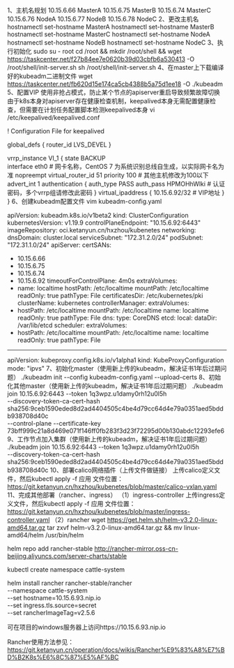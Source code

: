 1、主机名规划
10.15.6.66 MasterA
10.15.6.75 MasterB
10.15.6.74 MasterC
10.15.6.76 NodeA
10.15.6.77 NodeB
10.15.6.78 NodeC
2、更改主机名
hostnamectl set-hostname MasterA
hostnamectl set-hostname MasterB
hostnamectl set-hostname MasterC
hostnamectl set-hostname NodeA
hostnamectl set-hostname NodeB
hostnamectl set-hostname NodeC
3、执行初始化
sudo su - root
cd /root && mkdir /root/shell && wget https://taskcenter.net/f27b84ee7e0620b39d03cbfb6a530413 -O /root/shell/init-server.sh
sh /root/shell/init-server.sh
4、在master上下载编译好的kubeadm二进制文件
wget https://taskcenter.net/fb620d15e174ca5cb4388b5a75d1ee18 -O ./kubeadm
5、配置VIP
使用非抢占模式，防止某个节点的apiserver重启导致频繁故障切换 由于k8s本身对apiserver存在健康检查机制，keepalived本身无需配置健康检查，但需要在计划任务配置脚本检测keepalived本身
vi /etc/keepalived/keepalived.conf

! Configuration File for keepalived

global_defs {
   router_id LVS_DEVEL
}

vrrp_instance VI_1 {
    state BACKUP   
    interface eth0  # 网卡名称，CentOS 7 为系统识别总线自生成，以实际网卡名为准
    nopreempt
virtual_router_id 51
    priority 100   # 其他主机修改为100以下
    advert_int 1
    authentication {
        auth_type PASS
        auth_pass HPMOHhWlki  # 认证密码，多个vrrp组请修改此密码
    }
    virtual_ipaddress {
        10.15.6.92/32  # VIP地址
    }
}
6、创建kubeadm配置文件
vim kubeadm-config.yaml

apiVersion: kubeadm.k8s.io/v1beta2
kind: ClusterConfiguration
kubernetesVersion: v1.19.9
controlPlaneEndpoint: "10.15.6.92:6443"
imageRepository: oci.ketanyun.cn/hxzhou/kubenetes
networking:
  dnsDomain: cluster.local
  serviceSubnet: "172.31.2.0/24"
  podSubnet: "172.31.1.0/24"
apiServer:
  certSANs:
  - 10.15.6.66
  - 10.15.6.75
  - 10.15.6.74
  - 10.15.6.92
  timeoutForControlPlane: 4m0s
  extraVolumes:
  - name: localtime
    hostPath: /etc/localtime
    mountPath: /etc/localtime
    readOnly: true
    pathType: File
certificatesDir: /etc/kubernetes/pki
clusterName: kubernetes
controllerManager: 
  extraVolumes:
  - hostPath: /etc/localtime
    mountPath: /etc/localtime
    name: localtime
    readOnly: true
    pathType: File
dns:
  type: CoreDNS
etcd:
  local:
    dataDir: /var/lib/etcd
scheduler: 
  extraVolumes:
  - hostPath: /etc/localtime
    mountPath: /etc/localtime
    name: localtime
    readOnly: true
    pathType: File
---
apiVersion: kubeproxy.config.k8s.io/v1alpha1
kind: KubeProxyConfiguration
mode: "ipvs"
7、初始化master（使用新上传的kubeadm，解决证书1年后过期问题）
./kubeadm init --config kubeadm-config.yaml --upload-certs
8、初始化其他master（使用新上传的kubeadm，解决证书1年后过期问题）
./kubeadm join 10.15.6.92:6443 --token 1q3wpz.u1damy0rh12u0l5h \
    --discovery-token-ca-cert-hash sha256:9ceb1590eded8d2ad4404505c4be4d79cc64d4e79a0351aed5bddb938708d40c \
    --control-plane --certificate-key 73bff999c21a8d469e071f146ff0fb283f3d23f72295d00b130abdc12293efe6
9、工作节点加入集群（使用新上传的kubeadm，解决证书1年后过期问题）
./kubeadm join 10.15.6.92:6443 --token 1q3wpz.u1damy0rh12u0l5h \
    --discovery-token-ca-cert-hash sha256:9ceb1590eded8d2ad4404505c4be4d79cc64d4e79a0351aed5bddb938708d40c
10、部署calico网络插件（上传文件做链接）
上传calico定义文件，然后kubectl apply -f 应用
文件位置：https://git.ketanyun.cn/hxzhou/kubenetes/blob/master/calico-vxlan.yaml
11、完成其他部署（rancher、ingress）
（1）ingress-controller
上传ingress定义文件，然后kubectl apply -f 应用
文件位置：https://git.ketanyun.cn/hxzhou/kubenetes/blob/master/ingress-controller.yaml
（2）rancher
wget https://get.helm.sh/helm-v3.2.0-linux-amd64.tar.gz
tar zxvf helm-v3.2.0-linux-amd64.tar.gz && mv linux-amd64/helm /usr/bin/helm


helm repo add rancher-stable http://rancher-mirror.oss-cn-beijing.aliyuncs.com/server-charts/stable

kubectl create namespace cattle-system

helm install rancher rancher-stable/rancher \
 --namespace cattle-system \
 --set hostname=10.15.6.93.nip.io  \
 --set ingress.tls.source=secret \
 --set rancherImageTag=v2.5.6

可在项目的windows服务器上访问https://10.15.6.93.nip.io 

Rancher使用方法参见：
https://git.ketanyun.cn/operation/docs/wikis/Rancher%E9%83%A8%E7%BD%B2K8s%E6%8C%87%E5%AF%BC